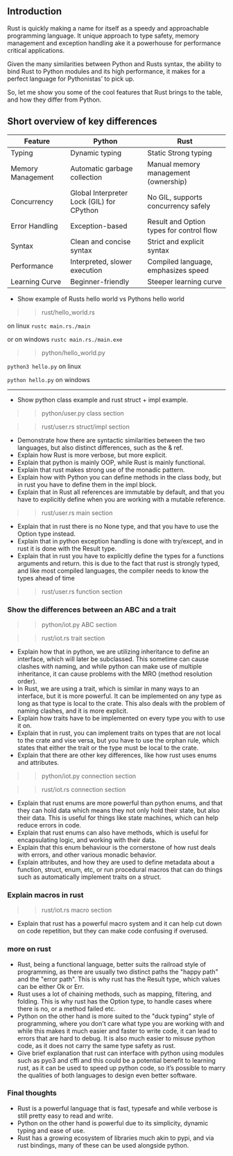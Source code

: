## Introduction

Rust is quickly making a name for itself as a speedy and approachable programming language.
It unique approach to type safety, memory management and exception handling ake it a powerhouse for performance critical
applications.

Given the many similarities between Python and Rusts syntax, the ability to bind Rust to Python modules and its high
performance, it makes for a perfect language for Pythonistas’ to pick up.

So, let me show you some of the cool features that Rust brings to the table, and how they differ from Python.

## Short overview of key differences

| Feature           | Python                                    | Rust                                     |
|-------------------|-------------------------------------------|------------------------------------------|
| Typing            | Dynamic typing                            | Static Strong typing                     |
| Memory Management | Automatic garbage collection              | Manual memory management (ownership)     |
| Concurrency       | Global Interpreter Lock (GIL) for CPython | No GIL, supports concurrency safely      |
| Error Handling    | Exception-based                           | Result and Option types for control flow |
| Syntax            | Clean and concise syntax                  | Strict and explicit syntax               |
| Performance       | Interpreted, slower execution             | Compiled language, emphasizes speed      |
| Learning Curve    | Beginner-friendly                         | Steeper learning curve                   |

- Show example of Rusts hello world vs Pythons hello world

> > rust/hello_world.rs

on linux
`rustc main.rs./main`

or on windows
`rustc main.rs./main.exe`

> > python/hello_world.py

`python3 hello.py`  on linux

`python hello.py` on windows

---

- Show python class example and rust struct + impl example.

> > python/user.py class section

> > rust/user.rs struct/impl section

- Demonstrate how there are syntactic similarities between the two languages, but also distinct differences, such as
  the & ref.
- Explain how Rust is more verbose, but more explicit.
- Explain that python is mainly OOP, while Rust is mainly functional.
- Explain that rust makes strong use of the monadic pattern.
- Explain how with Python you can define methods in the class body,
  but in rust you have to define them in the impl block.
- Explain that in Rust all references are immutable by default, and that you have to explicitly define when you are
  working with a mutable reference.

> > rust/user.rs main section

- Explain that in rust there is no None type, and that you have to use the Option type instead.
- Explain that in python exception handling is done with try/except, and in rust it is done with the Result type.
- Explain that in rust you have to explicitly define the types for a functions arguments and return.
  this is due to the fact that rust is strongly typed, and like most compiled languages, the compiler needs to know the
  types ahead of time

> > rust/user.rs function section

### Show the differences between an ABC and a trait

> > python/iot.py ABC section

> > rust/iot.rs trait section

- Explain how that in python, we are utilizing inheritance to define an interface, which will later be subclassed.
  This sometime can cause clashes with naming, and while python can make use of multiple inheritance, it can cause
  problems with the MRO (method resolution order).
- In Rust, we are using a trait, which is similar in many ways to an interface, but it is more powerful. It can be
  implemented on any type as long as that type is local to the crate. This also deals with the problem of naming
  clashes, and it is more explicit.
- Explain how traits have to be implemented on every type you with to use it on.
- Explain that in rust, you can implement traits on types that are not local to the crate and vise versa,
  but you have to use the orphan rule, which states that either the trait or the type must be local to the crate.
- Explain that there are other key differences, like how rust uses enums and attributes.

> > python/iot.py connection section

> > rust/iot.rs connection section

- Explain that rust enums are more powerful than python enums, and that they can hold data which means they not only
  hold their state, but also their data. This is useful for things like state machines, which can help reduce errors in
  code.
- Explain that rust enums can also have methods, which is useful for encapsulating logic, and working with their data.
- Explain that this enum behaviour is the cornerstone of how rust deals with errors, and other various monadic behavior.
- Explain attributes, and how they are used to define metadata about a function, struct, enum, etc, or run procedural
  macros that can do things such as automatically implement traits on a struct.

### Explain macros in rust

> > rust/iot.rs macro section

- Explain that rust has a powerful macro system and it can help cut down on code repetition,
  but they can make code confusing if overused.

### more on rust

- Rust, being a functional language, better suits the railroad style of programming, as there are usually two distinct
  paths the "happy path" and the "error path". This is why rust has the Result type, which values can be either Ok or
  Err.
- Rust uses a lot of chaining methods, such as mapping, filtering, and folding. This is why rust has the Option type,
  to handle cases where there is no, or a method failed etc.
- Python on the other hand is more suited to the "duck typing" style of programming, where you don't care what type you
  are working with and while this makes it much easier and faster to write code, it can lead to errors that are hard to
  debug. It is also much easier to misuse python code, as it does not carry the same type safety as rust.
- Give brief explanation that rust can interface with python using modules such as pyo3 and cffi and this could be a
  potential benefit to learning rust, as it can be used to speed up python code, so it’s possible to marry the qualities
  of both languages to design even better software.

### Final thoughts

- Rust is a powerful language that is fast, typesafe and while verbose is still pretty easy to read and write.
- Python on the other hand is powerful due to its simplicity, dynamic typing and ease of use.
- Rust has a growing ecosystem of libraries much akin to pypi, and via rust bindings, many of these can be used
  alongside python.